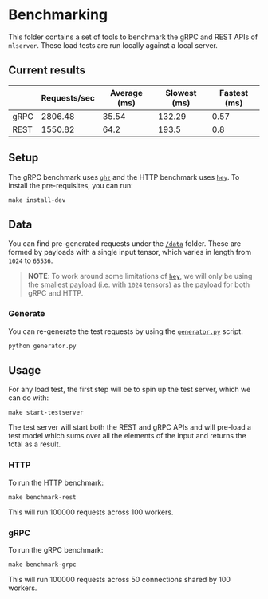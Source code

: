 # Benchmarking

This folder contains a set of tools to benchmark the gRPC and REST APIs of
`mlserver`.
These load tests are run locally against a local server.

## Current results

|      | Requests/sec | Average (ms) | Slowest (ms) | Fastest (ms) |
| ---- | ------------ | ------------ | ------------ | ------------ |
| gRPC | 2806.48      | 35.54        | 132.29       | 0.57         |
| REST | 1550.82      | 64.2         | 193.5        | 0.8          |

## Setup

The gRPC benchmark uses [`ghz`](https://ghz.sh/) and the HTTP benchmark uses
[`hey`](https://github.com/rakyll/hey).
To install the pre-requisites, you can run:

```shell
make install-dev
```

## Data

You can find pre-generated requests under the [`/data`](./data) folder.
These are formed by payloads with a single input tensor, which varies in length from `1024` to `65536`.

> **NOTE**: To work around some limitations of
> [`hey`](https://github.com/rakyll/hey), we will only be using the smallest
> payload (i.e. with `1024` tensors) as the payload for both gRPC and HTTP.

### Generate

You can re-generate the test requests by using the
[`generator.py`](./generator.py) script:

```shell
python generator.py
```

## Usage

For any load test, the first step will be to spin up the test server, which we
can do with:

```shell
make start-testserver
```

The test server will start both the REST and gRPC APIs and will pre-load a test
model which sums over all the elements of the input and returns the total as a
result.

### HTTP

To run the HTTP benchmark:

```shell
make benchmark-rest
```

This will run 100000 requests across 100 workers.

### gRPC

To run the gRPC benchmark:

```shell
make benchmark-grpc
```

This will run 100000 requests across 50 connections shared by 100 workers.
